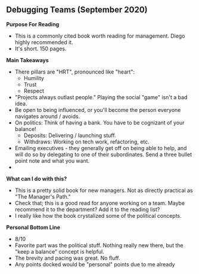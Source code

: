 ## Debugging Teams (September 2020)

**Purpose For Reading**
- This is a commonly cited book worth reading for management. Diego highly recommended it.
- It's short. 150 pages.
 
**Main Takeaways**
- There pillars are "HRT", pronounced like "heart":
	- Humility
	- Trust
	- Respect
- "Projects always outlast people." Playing the social "game" isn't a bad idea.
- Be open to being influenced, or you'll become the person everyone navigates around / avoids.
- On politics: Think of having a bank. You have to be cognizant of your balance!
	- Deposits: Delivering / launching stuff.
	- Withdraws: Working on tech work, refactoring, etc.
- Emailing executives - they generally get off on being able to help, and will do so by delegating to one of their subordinates. Send a three bullet point note and what you want.
- 

**What can I do with this?**
- This is a pretty solid book for new managers. Not as directly practical as "The Manager's Path."
- Check that; this is a good read for anyone working on a team. Maybe recommend it to the department? Add it to the reading list?
- I really like how the book crystalized some of the political concepts.

**Personal Bottom Line**
- 8/10
- Favorite part was the political stuff. Nothing really new there, but the "keep a balance" concept is helpful.
- The brevity and pacing was great. No fluff.
- Any points docked would be "personal" points due to me already 
<!--stackedit_data:
eyJoaXN0b3J5IjpbMjAwNjYwOTkxLDEzNDQzNTI4MTIsMTExMz
g4NDA4MSwtMTc2NzEzNzg0MCwxMjM4NjE4NTUzXX0=
-->